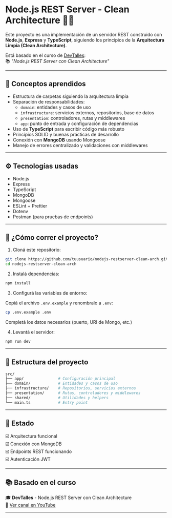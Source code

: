# Node.js REST Server - Clean Architecture 🧼🚀

Este proyecto es una implementación de un servidor REST construido con **Node.js**, **Express** y **TypeScript**, siguiendo los principios de la **Arquitectura Limpia (Clean Architecture)**.

Está basado en el curso de [DevTalles](https://www.youtube.com/@DevTalles):  
📚 *"Node.js REST Server con Clean Architecture"*

---

## 🧠 Conceptos aprendidos

- Estructura de carpetas siguiendo la arquitectura limpia
- Separación de responsabilidades:
  - `domain`: entidades y casos de uso
  - `infrastructure`: servicios externos, repositorios, base de datos
  - `presentation`: controladores, rutas y middlewares
  - `app`: punto de entrada y configuración de dependencias
- Uso de **TypeScript** para escribir código más robusto
- Principios SOLID y buenas prácticas de desarrollo
- Conexión con **MongoDB** usando Mongoose
- Manejo de errores centralizado y validaciones con middlewares

---

## ⚙️ Tecnologías usadas

- Node.js
- Express
- TypeScript
- MongoDB
- Mongoose
- ESLint + Prettier
- Dotenv
- Postman (para pruebas de endpoints)

---

## 🚀 ¿Cómo correr el proyecto?

1. Cloná este repositorio:

```bash
git clone https://github.com/tuusuario/nodejs-restserver-clean-arch.git
cd nodejs-restserver-clean-arch
```

2. Instalá dependencias:

```bash
npm install
```

3. Configurá las variables de entorno:

Copiá el archivo `.env.example` y renombralo a `.env`:

```bash
cp .env.example .env
```

Completá los datos necesarios (puerto, URI de Mongo, etc.)

4. Levantá el servidor:

```bash
npm run dev
```

---

## 📁 Estructura del proyecto

```bash
src/
├── app/               # Configuración principal
├── domain/            # Entidades y casos de uso
├── infrastructure/    # Repositorios, servicios externos
├── presentation/      # Rutas, controladores y middlewares
├── shared/            # Utilidades y helpers
└── main.ts            # Entry point
```

---

## 📌 Estado

☑️ Arquitectura funcional  
☑️ Conexión con MongoDB  
☑️ Endpoints REST funcionando  
☑️ Autenticación JWT 

---

## 📚 Basado en el curso

🎓 **DevTalles** - Node.js REST Server con Clean Architecture  
🔗 [Ver canal en YouTube](https://www.youtube.com/@DevTalles)

---
